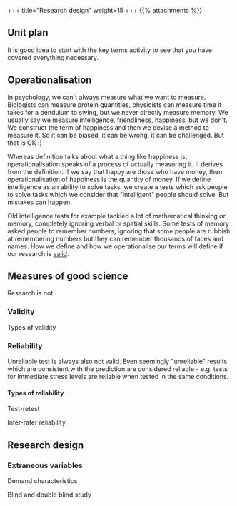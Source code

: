 +++
title="Research design"
weight=15
+++
{{% attachments %}}

## Unit plan
It is good idea to start with the key terms activity to see that you have covered everything necessary. 

## Operationalisation
In psychology, we can't always measure what we want to measure. Biologists can measure protein quantities, physicists can measure time it takes for a pendulum to swing, but we never directly measure memory. We usually say we measure intelligence, friendliness, happiness, but we don't. We construct the term of happiness and then we devise a method to measure it. So it can be biased, it can be wrong, it can be challenged. But that is OK :)

Whereas definition talks about what a thing like happiness is, operationalisation speaks of a process of actually measuring it. It derives from the definition. If we say that happy are those who have money, then operationalisation of happiness is the quantity of money. If we define intelligence as an ability to solve tasks, we create a tests which ask people to solve tasks which we consider that "intelligent" people should solve. But mistakes can happen.

Old intelligence tests for example tackled a lot of mathematical thinking or memory, completely ignoring verbal or spatial skills. Some tests of memory asked people to remember numbers, ignoring that some people are rubbish at remembering numbers but they can remember thousands of faces and names. How we define and how we operationalise our terms will define if our research is [valid](#validity).

## Measures of good science
Research is not 

### Validity
Types of validity


### Reliability
Unreliable test is always also not valid. Even seemingly "unreliable" results which are consistent with the prediction are considered reliable - e.g. tests for immediate stress levels are reliable when tested in the same conditions.

#### Types of reliability
Test-retest

Inter-rater reliability

## Research design


### Extraneous variables
Demand characteristics

Blind and double blind study

